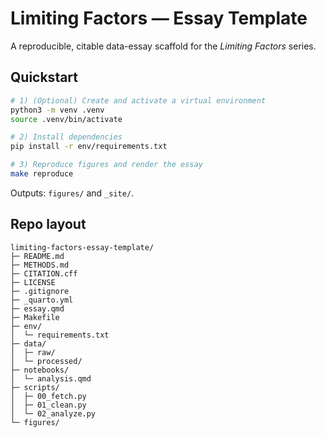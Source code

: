 # Limiting Factors — Essay Template

A reproducible, citable data-essay scaffold for the *Limiting Factors* series.

## Quickstart

```bash
# 1) (Optional) Create and activate a virtual environment
python3 -m venv .venv
source .venv/bin/activate

# 2) Install dependencies
pip install -r env/requirements.txt

# 3) Reproduce figures and render the essay
make reproduce
```

Outputs: `figures/` and `_site/`.

## Repo layout
```
limiting-factors-essay-template/
├─ README.md
├─ METHODS.md
├─ CITATION.cff
├─ LICENSE
├─ .gitignore
├─ _quarto.yml
├─ essay.qmd
├─ Makefile
├─ env/
│  └─ requirements.txt
├─ data/
│  ├─ raw/
│  └─ processed/
├─ notebooks/
│  └─ analysis.qmd
├─ scripts/
│  ├─ 00_fetch.py
│  ├─ 01_clean.py
│  └─ 02_analyze.py
└─ figures/
```
